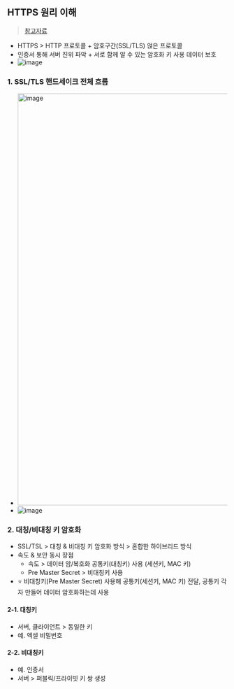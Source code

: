 ## HTTPS 원리 이해
> [참고자료](https://brunch.co.kr/@growthminder/79)
- HTTPS > HTTP 프로토콜 + 암호구간(SSL/TLS) 얹은 프로토콜
- 인증서 통해 서버 진위 파악 + 서로 함께 알 수 있는 암호화 키 사용 데이터 보호
- ![image](https://github.com/hyunolike/info-docs/assets/61215550/9e504139-0214-4513-a156-74b1cd90ed09)

### 1. SSL/TLS 핸드세이크 전체 흐름
- <img width="942" alt="image" src="https://github.com/hyunolike/info-docs/assets/61215550/c7a6cffa-9906-45bc-800b-f3f1fc8b54db">
- ![image](https://github.com/hyunolike/info-docs/assets/61215550/d454173e-53bb-4a05-9e2e-c9ed2b659ca8)

### 2. 대칭/비대칭 키 암호화
- SSL/TSL > 대칭 & 비대칭 키 암호화 방식 > 혼합한 하이브리드 방식
- 속도 & 보안 동시 장점
  - 속도 > 데이터 암/복호화 공통키(대칭키) 사용 (세션키, MAC 키)
  - Pre Master Secret > 비대칭키 사용
- ⭐️ 비대칭키(Pre Master Secret) 사용해 공통키(세션키, MAC 키) 전달, 공통키 각자 만들어 데이터 암호화하는데 사용
#### 2-1. 대칭키
- 서버, 클라이언트 > 동일한 키
- 예. 엑셀 비밀번호
#### 2-2. 비대칭키
- 예. 인증서
- 서버 > 퍼블릭/프라이빗 키 쌍 생성
